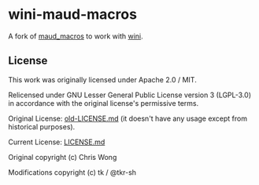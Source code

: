 # wini-maud-macros

A fork of [maud_macros](https://github.com/lambda-fairy/maud) to work with [wini](https://github.com/wini-rs).

## License

This work was originally licensed under Apache 2.0 / MIT.

Relicensed under GNU Lesser General Public License version 3 (LGPL-3.0) in accordance with the original license's permissive terms.



Original License: [old-LICENSE.md](./old-LICENSE.md) (it doesn't have any usage except from historical purposes).

Current License: [LICENSE.md](./LICENSE.md)


Original copyright (c) Chris Wong

Modifications copyright (c) tk / @tkr-sh
